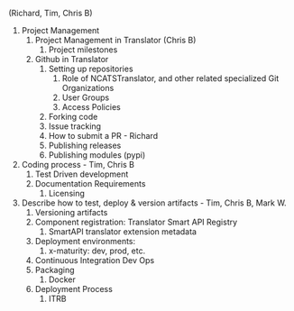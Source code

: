 (Richard, Tim, Chris B)

1. Project Management
   1. Project Management in Translator (Chris B)
      1. Project milestones
   2. Github in Translator
      1. Setting up repositories
         1. Role of NCATSTranslator, and other related specialized Git Organizations
         2. User Groups
         3. Access Policies
      2. Forking code
      3. Issue tracking
      4. How to submit a PR - Richard
      5. Publishing releases
      6. Publishing modules (pypi)
2. Coding process - Tim, Chris B
   1. Test Driven development
   2. Documentation Requirements
      1. Licensing
3. Describe how to test, deploy & version artifacts - Tim, Chris B, Mark W.
   1. Versioning artifacts
   2. Component registration: Translator Smart API Registry
      1. SmartAPI translator extension metadata
   3. Deployment environments:
      1. x-maturity: dev, prod, etc.
   4. Continuous Integration Dev Ops
   5. Packaging
      1. Docker
   6. Deployment Process
      1. ITRB
